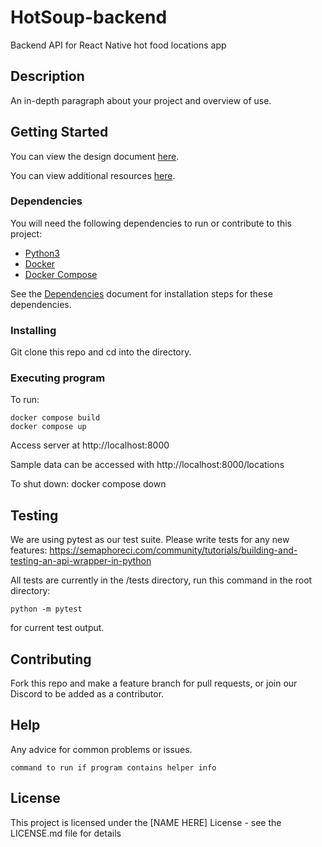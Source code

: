 # HotSoup-backend

Backend API for React Native hot food locations app

## Description

An in-depth paragraph about your project and overview of use.

## Getting Started

You can view the design document [here](documentation/design.md).

You can view additional resources [here](documentation/resources.md).


### Dependencies
You will need the following dependencies to run or contribute to this project:
* [Python3](https://www.python.org/downloads/)
* [Docker](https://docs.docker.com/get-docker/)
* [Docker Compose](https://docs.docker.com/compose/)

See the [Dependencies](./documentation/dependencies.md) document for installation steps for these dependencies.

### Installing

Git clone this repo and cd into the directory.

### Executing program

To run:
```
docker compose build
docker compose up
```

Access server at http://localhost:8000

Sample data can be accessed with http://localhost:8000/locations

To shut down:
docker compose down

## Testing

We are using pytest as our test suite. Please write tests for any new features: https://semaphoreci.com/community/tutorials/building-and-testing-an-api-wrapper-in-python

All tests are currently in the /tests directory, run this command in the root directory:

```
python -m pytest

```

for current test output.

## Contributing

Fork this repo and make a feature branch for pull requests, or join our Discord to be added as a contributor.

## Help

Any advice for common problems or issues.

```
command to run if program contains helper info
```

## License

This project is licensed under the [NAME HERE] License - see the LICENSE.md file for details
